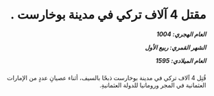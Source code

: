 <h1 dir="rtl">مقتل 4 آلاف تركي في مدينة بوخارست .</h1>

<h5 dir="rtl">العام الهجري:  1004

الشهر القمري: ربيع الأول

العام الميلادي: 1595</h5>

<p dir="rtl">قُتِل 4 آلاف تركي في مدينة بوخارست ذبحًا بالسيف، أثناء عصيانِ عددٍ من الإمارات العثمانية في المجر ورومانيا للدولة العثمانيةِ.</p></br>
